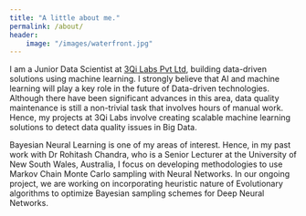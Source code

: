 ```yaml
---
title: "A little about me."
permalink: /about/
header:
    image: "/images/waterfront.jpg"
---
```


I am a Junior Data Scientist at [3Qi Labs Pvt Ltd](http://3qilabs.com/), building data-driven solutions using machine learning. I strongly believe that AI and machine learning will play a key role in the future of Data-driven technologies. Although there have been significant advances in this area, data quality maintenance is still a non-trivial task that involves hours of manual work. Hence, my projects at 3Qi Labs involve creating scalable machine learning solutions to detect data quality issues in Big Data.

Bayesian Neural Learning is one of my areas of interest. Hence, in my past work with Dr Rohitash Chandra, who is a Senior Lecturer at the University of New South Wales, Australia, I focus on developing methodologies to use Markov Chain Monte Carlo sampling with Neural Networks. In our ongoing project, we are working on incorporating heuristic nature of Evolutionary algorithms to optimize Bayesian sampling schemes for Deep Neural Networks.